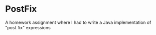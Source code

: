 PostFix
=======

A homework assignment where I had to write a Java implementation of "post fix" expressions

